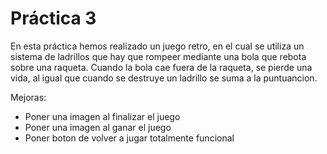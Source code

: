  # Práctica 3
 En esta práctica hemos realizado un juego retro, en el cual se utiliza un sistema de ladrillos que hay que rompeer mediante una bola que rebota sobre una raqueta. Cuando la bola cae fuera de la raqueta, se pierde una vida, al igual que cuando se destruye un ladrillo se suma a la puntuancion.
 
Mejoras:
- Poner una imagen al finalizar el juego
- Poner una imagen al ganar el juego
- Poner boton de volver a jugar totalmente funcional
